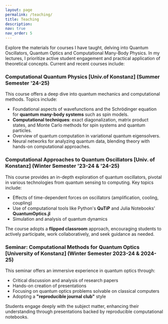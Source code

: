 ```yaml
---
layout: page
permalink: /teaching/
title: Teaching
description: 
nav: true
nav_order: 5
---
```


Explore the materials for courses I have taught, delving into Quantum Oscillators, Quantum Optics and Computational Many-Body Physics. In my lectures, I prioritize active student engagement and practical application of theoretical concepts. Current and recent courses include:


### Computational Quantum Physics [Univ.of Konstanz] (Summer Semester '24-25)
This course offers a deep dive into quantum mechanics and computational methods. Topics include:
- Foundational aspects of wavefunctions and the Schrödinger equation for **quantum many-body systems** such as spin models. 
- **Computational techniques**: exact diagonalization, matrix product states, and Monte Carlo methods for spin systems and quantum particles. 
- Overview of quantum computation in variational quantum eigensolvers.
- Neural networks for analyzing quantum data, blending theory with hands-on computational approaches.


### Computational Approaches to Quantum Oscillators [Univ. of Konstanz] (Winter Semester '23-24 & '24-25)
This course provides an in-depth exploration of quantum oscillators, pivotal in various technologies from quantum sensing to computing. Key topics include:
- Effects of time-dependent forces on oscillators (amplification, cooling, coupling)
- Use of computational tools like Python's **QuTiP** and Julia Notebooks' **QuantumOptics.jl**
- Simulation and analysis of quantum dynamics

The course adopts a **flipped classroom** approach, encouraging students to actively participate, work collaboratively, and seek guidance as needed.

### Seminar: Computational Methods for Quantum Optics [University of Konstanz] (Winter Semester 2023-24 & 2024-25)
This seminar offers an immersive experience in quantum optics through:
- Critical discussion and analysis of research papers
- Hands-on creation of presentations
- Focusing on quantum optics problems solvable on classical computers
- Adopting a **"reproducible journal club"** style

Students engage deeply with the subject matter, enhancing their understanding through presentations backed by reproducible computational notebooks.
